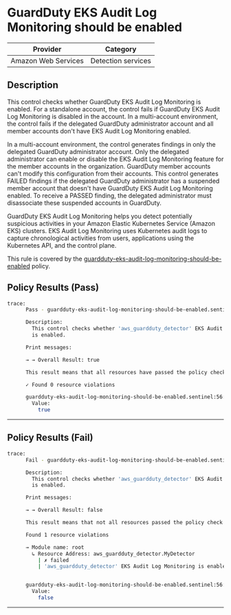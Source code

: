 # GuardDuty EKS Audit Log Monitoring should be enabled

| Provider            | Category           |
|---------------------|--------------------|
| Amazon Web Services | Detection services |

## Description

This control checks whether GuardDuty EKS Audit Log Monitoring is enabled. For a standalone account, the control fails if GuardDuty EKS Audit Log Monitoring is disabled in the account. In a multi-account environment, the control fails if the delegated GuardDuty administrator account and all member accounts don't have EKS Audit Log Monitoring enabled.

In a multi-account environment, the control generates findings in only the delegated GuardDuty administrator account. Only the delegated administrator can enable or disable the EKS Audit Log Monitoring feature for the member accounts in the organization. GuardDuty member accounts can't modify this configuration from their accounts. This control generates FAILED findings if the delegated GuardDuty administrator has a suspended member account that doesn't have GuardDuty EKS Audit Log Monitoring enabled. To receive a PASSED finding, the delegated administrator must disassociate these suspended accounts in GuardDuty.

GuardDuty EKS Audit Log Monitoring helps you detect potentially suspicious activities in your Amazon Elastic Kubernetes Service (Amazon EKS) clusters. EKS Audit Log Monitoring uses Kubernetes audit logs to capture chronological activities from users, applications using the Kubernetes API, and the control plane.

This rule is covered by the [guardduty-eks-audit-log-monitoring-should-be-enabled](https://github.com/hashicorp/policy-library-FSBP-Policy-Set-for-AWS-Terraform/blob/main/policies/guardduty/guardduty-eks-audit-log-monitoring-should-be-enabled.sentinel) policy.

## Policy Results (Pass)
```bash
trace:
      Pass - guardduty-eks-audit-log-monitoring-should-be-enabled.sentinel

      Description:
        This control checks whether 'aws_guardduty_detector' EKS Audit Log Monitoring
        is enabled.

      Print messages:

      → → Overall Result: true

      This result means that all resources have passed the policy check for the policy guardduty-eks-audit-log-monitoring-should-be-enabled.

      ✓ Found 0 resource violations

      guardduty-eks-audit-log-monitoring-should-be-enabled.sentinel:56:1 - Rule "main"
        Value:
          true
```

---

## Policy Results (Fail)
```bash
trace:
      Fail - guardduty-eks-audit-log-monitoring-should-be-enabled.sentinel

      Description:
        This control checks whether 'aws_guardduty_detector' EKS Audit Log Monitoring
        is enabled.

      Print messages:

      → → Overall Result: false

      This result means that not all resources passed the policy check and the protected behavior is not allowed for the policy guardduty-eks-audit-log-monitoring-should-be-enabled.

      Found 1 resource violations

      → Module name: root
        ↳ Resource Address: aws_guardduty_detector.MyDetector
          | ✗ failed
          | 'aws_guardduty_detector' EKS Audit Log Monitoring is enabled. Refer to https://docs.aws.amazon.com/securityhub/latest/userguide/guardduty-controls.html#guardduty-5 for more details.


      guardduty-eks-audit-log-monitoring-should-be-enabled.sentinel:56:1 - Rule "main"
        Value:
          false
```

---